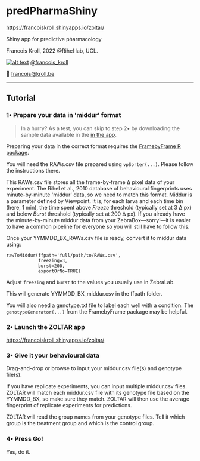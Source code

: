 # predPharmaShiny

https://francoiskroll.shinyapps.io/zoltar/

Shiny app for predictive pharmacology

Francois Kroll, 2022 @Rihel lab, UCL.

[![alt text][1.2]][1] [@francois_kroll](https://twitter.com/francois_kroll)

:email: francois@kroll.be

<!-- icons with padding -->
[1.1]: http://i.imgur.com/tXSoThF.png (twitter icon with padding)

<!-- icons without padding -->
[1.2]: http://i.imgur.com/wWzX9uB.png (twitter icon without padding)

<!-- links to your social media accounts -->
[1]: https://twitter.com/francois_kroll

___

## Tutorial

### 1• Prepare your data in 'middur' format

> In a hurry? As a test, you can skip to step 2• by downloading the sample data available in the [in the app](https://francoiskroll.shinyapps.io/zoltar/).

Preparing your data in the correct format requires the [FramebyFrame R package](https://github.com/francoiskroll/FramebyFrame).  

You will need the RAWs.csv file prepared using `vpSorter(...)`. Please follow the instructions there.  

This RAWs.csv file stores all the frame-by-frame Δ pixel data of your experiment. The Rihel et al., 2010 database of behavioural fingerprints uses minute-by-minute 'middur' data, so we need to match this format. Middur is a parameter defined by Viewpoint. It is, for each larva and each time bin (here, 1 min), the time spent above _Freeze_ threshold (typically set at 3 Δ px) and below _Burst_ threshold (typically set at 200 Δ px). If you already have the minute-by-minute middur data from your ZebraBox—sorry!—it is easier to have a common pipeline for everyone so you will still have to follow this.  

Once your YYMMDD_BX_RAWs.csv file is ready, convert it to middur data using:  

```
rawToMiddur(ffpath='full/path/to/RAWs.csv',
            freezing=3,
            burst=200,
            exportOrNo=TRUE)
```

Adjust `freezing` and `burst` to the values you usually use in ZebraLab.  

This will generate YYMMDD_BX_middur.csv in the ffpath folder.  

You will also need a genotype.txt file to label each well with a condition. The `genotypeGenerator(...)` from the FramebyFrame package may be helpful.   

### 2• Launch the ZOLTAR app

https://francoiskroll.shinyapps.io/zoltar/

### 3• Give it your behavioural data

Drag-and-drop or browse to input your middur.csv file(s) and genotype file(s).  

If you have replicate experiments, you can input multiple middur.csv files. ZOLTAR will match each middur.csv file with its genotype file based on the YYMMDD_BX, so make sure they match. ZOLTAR will then use the average fingerprint of replicate experiments for predictions.  

ZOLTAR will read the group names from your genotype files. Tell it which group is the treatment group and which is the control group.

### 4• Press Go!

Yes, do it.